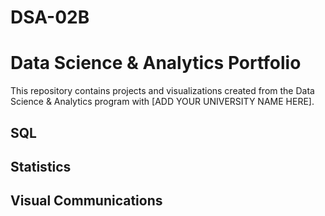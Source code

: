 # DSA-02B
# Data Science & Analytics Portfolio
This repository contains projects and visualizations created from the Data Science & Analytics program with [ADD YOUR UNIVERSITY NAME HERE].

## SQL

## Statistics

## Visual Communications
